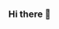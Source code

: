 ### Hi there 👋

<!--
**Feym4n/Feym4n** is a ✨ _special_ ✨ repository because its `README.md` (this file) appears on your GitHub profile.

Here are some ideas to get you started:

- 🔭 I’m currently working on something cool  
- 🌱 I’m currently learning Go, С++, Phython
- 💬 Ask me about anything Net-Working
- 👨‍💻 Read more about my project at http://mistervla6.temp.swtest.ru
- ⚡ Fun fact: I❤️🐶s
